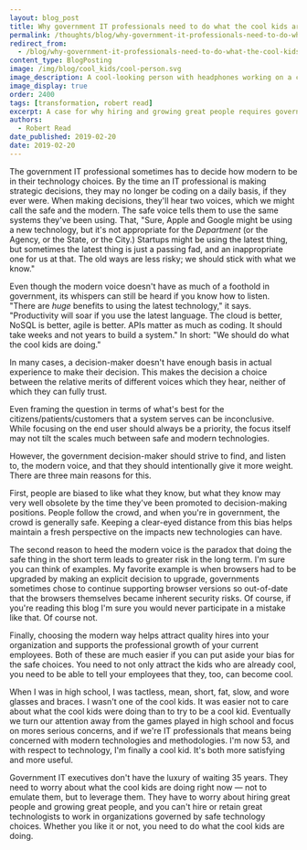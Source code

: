 ```yaml
---
layout: blog_post
title: Why government IT professionals need to do what the cool kids are doing
permalink: /thoughts/blog/why-government-it-professionals-need-to-do-what-the-cool-kids-are-doing/
redirect_from:
  - /blog/why-government-it-professionals-need-to-do-what-the-cool-kids-are-doing/
content_type: BlogPosting
image: /img/blog/cool_kids/cool-person.svg
image_description: A cool-looking person with headphones working on a computer.
image_display: true
order: 2400
tags: [transformation, robert read]
excerpt: A case for why hiring and growing great people requires government IT professionals to do what the cool kids are doing.
authors:
  - Robert Read
date_published: 2019-02-20
date: 2019-02-20
---
```


The government IT professional sometimes has to decide how modern to be in their technology choices. By the time an IT professional is making strategic decisions, they may no longer be coding on a daily basis, if they ever were. When making decisions, they'll hear two voices, which we might call the safe and the modern. The safe voice tells them to use the same systems they've been using. That, "Sure, Apple and Google might be using a new technology, but it's not appropriate for the *Department* (or the Agency, or the State, or the City.) Startups might be using the latest thing, but sometimes the latest thing is just a passing fad, and an inappropriate one for us at that. The old ways are less risky; we should stick with what we know."

Even though the modern voice doesn't have as much of a foothold in government, its whispers can still be heard if you know how to listen. "There are *huge* benefits to using the latest technology," it says. "Productivity will soar if you use the latest language. The cloud is better, NoSQL is better, agile is better. APIs matter as much as coding. It should take weeks and not years to build a system." In short: "We should do what the cool kids are doing."

In many cases, a decision-maker doesn't have enough basis in actual experience to make their decision. This makes the decision a choice between the relative merits of different voices which they hear, neither of which they can fully trust.

Even framing the question in terms of what's best for the citizens/patients/customers that a system serves can be inconclusive. While focusing on the end user should always be a priority, the focus itself may not tilt the scales much between safe and modern technologies.

However, the government decision-maker should strive to find, and listen to, the modern voice, and that they should intentionally give it more weight. There are three main reasons for this.

First, people are biased to like what they know, but what they know may very well obsolete by the time they've been promoted to decision-making positions. People follow the crowd, and when you're in government, the crowd is generally safe. Keeping a clear-eyed distance from this bias helps maintain a fresh perspective on the impacts new technologies can have.

The second reason to heed the modern voice is the paradox that doing the safe thing in the short term leads to greater risk in the long term. I'm sure you can think of examples. My favorite example is when browsers had to be upgraded by making an explicit decision to upgrade, governments sometimes chose to continue supporting browser versions so out-of-date that the browsers themselves became inherent security risks. Of course, if you're reading this blog I'm sure you would never participate in a mistake like that. Of course not.

Finally, choosing the modern way helps attract quality hires into your organization and supports the professional growth of your current employees. Both of these are much easier if you can put aside your bias for the safe choices. You need to not only attract the kids who are already cool, you need to be able to tell your employees that they, too, can become cool.

When I was in high school, I was tactless, mean, short, fat, slow, and wore glasses and braces. I wasn't one of the cool kids. It was easier not to care about what the cool kids were doing than to try to be a cool kid. Eventually we turn our attention away from the games played in high school and focus on mores serious concerns, and if we're IT professionals that means being concerned with modern technologies and methodologies. I'm now 53, and with respect to technology, I'm finally a cool kid. It's both more satisfying and more useful.

Government IT executives don't have the luxury of waiting 35 years. They need to worry about what the cool kids are doing right now &mdash; not to emulate them, but to leverage them. They have to worry about hiring great people and growing great people, and you can't hire or retain great technologists to work in organizations governed by safe technology choices. Whether you like it or not, you need to do what the cool kids are doing.
